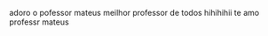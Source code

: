 adoro o pofessor mateus meilhor professor de todos hihihihii te amo professr mateus

<!---
andrewausser/andrewausser is a ✨ special ✨ repository because its `README.md` (this file) appears on your GitHub profile.
You can click the Preview link to take a look at your changes.
--->

